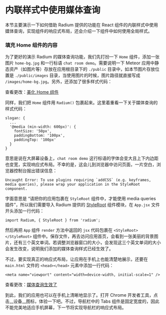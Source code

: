 # 内联样式中使用媒体查询

本节主要演示一下如何借助 Radium 提供的功能在 React 组件的内联样式中使用媒体查询，实现组件的响应式布局，还会介绍一下组件中如何使用全局样式。

### 填充 Home 组件的内容

为了更好的演示 Radium 的媒体查询功能，我们先打扮一下 `Home` 组件，添加一张图片 `home-bg.jpg` 和一行标语 `chat room demo`。需要说明一下 Meteor 应用中静态资产（如图片等）存放在应用根目录下的 `./public` 目录中，如本节图片存放位置是 `./public/images` 目录，当使用图片的时候，图片路径就直接写成 `/images/home-bg.jpg`。另外，还添加了很多样式代码：

查看更改：[美化 Home 组件](https://coding.net/u/happypeter/p/meteor-react-bird-demo/git/commit/5c9a0565220a9e7931f57502d107557b8ad8044a)

同样，我们把 `Home` 组件用 `Radium()` 包裹起来。这里着重看一下关于媒体查询的样式代码：

```
slogan: {
  ...
  '@media (min-width: 600px)': {
    fontSize: '50px',
    paddingBottom: '100px',
    paddingTop: '100px'
  }
}
```

意思是说在大屏幕设备上，`chat room demo` 这行标语的字体会变大且上下内边距也变宽，实现响应式布局。不幸的是，这会儿到浏览器中访问页面，一片空白，浏览器控制台报出错误信息：

```
Uncaught Error: To use plugins requiring `addCSS` (e.g. keyframes, media queries), please wrap your application in the StyleRoot component.
```

字面意思是 “请把你的应用包裹在 `StyleRoot` 组件中，才能使用 media queries 插件”，所以我们需要导入 Radium 提供的 [StyleRoot](https://github.com/FormidableLabs/radium/tree/master/docs/api#styleroot-component) 组件模块，在 `App.jsx` 文件开头添加一行代码：

```
import Radium, { StyleRoot } from 'radium';
```

然后再把 `App` 组件 `render` 方法中返回的 `jsx` 代码包裹在 `<StyleRoot></StyleRoot>` 组件中。保存文件，再去访问应用首页，会看到一张美丽的背景图片，还有三个英文单词。若调整浏览器窗口的大小，会发现这三个英文单词的大小会发生改变，说明我们添加的媒体查询样式已经生效了。

不过，要实现真正的响应式布局，让应用在手机上也能清楚地展示，还要在 `main.html` 文件的 `<head></head>` 元素中添加一行代码：

```
<meta name="viewport" content="width=device-width, initial-scale=1" />
```

查看更改：[媒体查询生效了](https://coding.net/u/happypeter/p/meteor-react-bird-demo/git/commit/4917bee3ad1e9773df3e813e575c9979ee3ffe8c)

到此，我们的应用也可以在手机上清晰地显示了。打开 Chrome 开发者工具，点击__设备__图标，体验一下吧。不过，导航栏中的 Tabs 组件是固定宽度的，因此不能完美地适应手机屏幕，下一节将实现导航栏的响应式布局。
